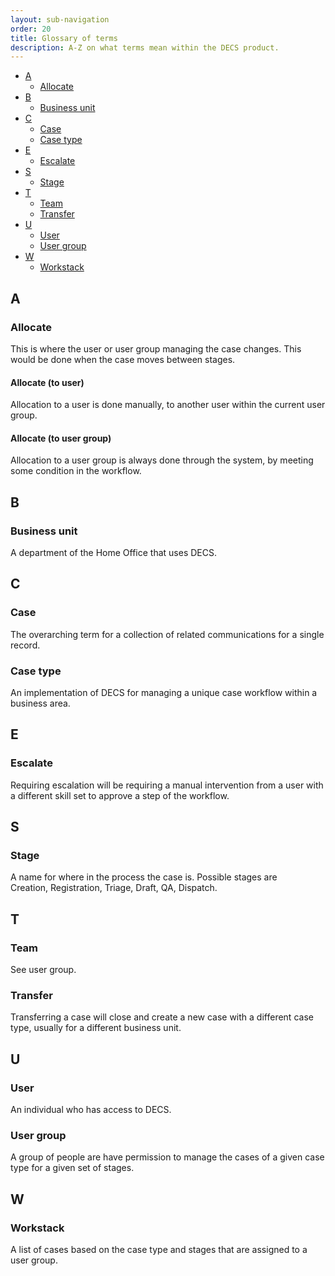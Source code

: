 ```yaml
---
layout: sub-navigation
order: 20
title: Glossary of terms
description: A-Z on what terms mean within the DECS product.
---
```


- [A](#a)
  - [Allocate](#allocate)
- [B](#b)
  - [Business unit](#business-unit)
- [C](#c)
  - [Case](#case)
  - [Case type](#case-type)
- [E](#e)
  - [Escalate](#escalate)
- [S](#s)
  - [Stage](#stage)
- [T](#t)
  - [Team](#team)
  - [Transfer](#transfer)
- [U](#u)
  - [User](#user)
  - [User group](#user-group)
- [W](#w)
  - [Workstack](#workstack)

## A
### Allocate
This is where the user or user group managing the case changes. This would be done when the case moves between stages.
#### Allocate (to user)
Allocation to a user is done manually, to another user within the current user group.
#### Allocate (to user group)
Allocation to a user group is always done through the system, by meeting some condition in the workflow.

## B
### Business unit
A department of the Home Office that uses DECS.

## C
### Case
The overarching term for a collection of related communications for a single record.
### Case type
An implementation of DECS for managing a unique case workflow within a business area.

## E
### Escalate
Requiring escalation will be requiring a manual intervention from a user with a different skill set to approve a step of the workflow.

## S
### Stage
A name for where in the process the case is. Possible stages are Creation, Registration, Triage, Draft, QA, Dispatch.

## T
### Team
See user group.
### Transfer
Transferring a case will close and create a new case with a different case type, usually for a different business unit.

## U
### User
An individual who has access to DECS.
### User group
A group of people are have permission to manage the cases of a given case type for a given set of stages.

## W
### Workstack
A list of cases based on the case type and stages that are assigned to a user group.